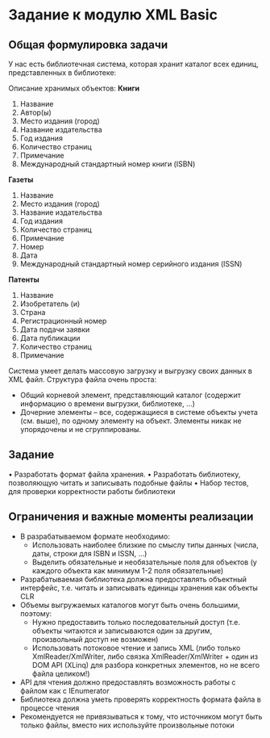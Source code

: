 # Задание к модулю XML Basic

## Общая формулировка задачи

У нас есть библиотечная система, которая хранит каталог всех единиц, представленных в библиотеке:

Описание хранимых объектов:
**Книги**

1.  Название
2.  Автор(ы)
3.  Место издания (город)
4.  Название издательства
5.  Год издания
6.  Количество страниц
7.  Примечание
8.  Международный стандартный номер книги (ISBN)

**Газеты**

1.  Название
2.  Место издания (город)
3.  Название издательства
4.  Год издания
5.  Количество страниц
6.  Примечание
7.  Номер
8.  Дата
9.  Международный стандартный номер серийного издания (ISSN)

**Патенты**

1.  Название
2.  Изобретатель (и)
3.  Страна
4.  Регистрационный номер
5.  Дата подачи заявки
6.  Дата публикации
7.  Количество страниц
8.  Примечание

Система умеет делать массовую загрузку и выгрузку своих данных в XML файл. Структура файла очень проста:

- Общий корневой элемент, представляющий каталог (содержит информацию о времени выгрузки, библиотеке, …)
- Дочерние элементы – все, содержащиеся в системе объекты учета (см. выше), по одному элементу на объект. Элементы никак не упорядочены и не сгруппированы.

## Задание

• Разработать формат файла хранения.
• Разработать библиотеку, позволяющую читать и записывать подобные файлы
• Набор тестов, для проверки корректности работы библиотеки

## Ограничения и важные моменты реализации

- В разрабатываемом формате необходимо:
  - Использовать наиболее близкие по смыслу типы данных (числа, даты, строки для ISBN и ISSN, …)
  - Выделить обязательные и необязательные поля для объектов (у каждого объекта как минимум 1-2 поля обязательные)
- Разрабатываемая библиотека должна предоставлять объектный интерфейс, т.е. читать и записывать единицы хранения как объекты CLR
- Объемы выгружаемых каталогов могут быть очень большими, поэтому:
  - Нужно предоставить только последовательный доступ (т.е. объекты читаются и записываются один за другим, произвольный доступ не возможен)
  - Использовать потоковое чтение и запись XML (либо только XmlReader/XmlWriter, либо связка XmlReader/XmlWriter + один из DOM API (XLinq) для разбора конкретных элементов, но не всего файла целиком!)
- API для чтения должно предоставлять возможность работы с файлом как с IEnumerator
- Библиотека должна уметь проверять корректность формата файла в процессе чтения
- Рекомендуется не привязываться к тому, что источником могут быть только файлы, вместо них используйте произвольные потоки
